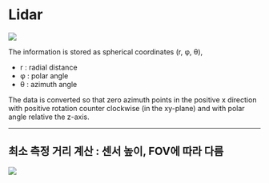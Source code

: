 # Lidar 

![](https://i.imgur.com/rhadkcA.png)

The information is stored as spherical coordinates (r, φ, θ), 
- r : radial distance
- φ : polar angle 
- θ : azimuth angle

The data is converted so that zero azimuth points in the positive x direction with positive rotation counter clockwise (in the xy-plane) and with polar angle relative the z-axis.




---

## 최소 측정 거리 계산 : 센서 높이, FOV에 따라 다름 

![](https://i.imgur.com/rPEfW31.png)